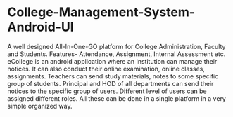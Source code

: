 # College-Management-System-Android-UI
A well designed All-In-One-GO platform for College Administration, Faculty and Students. Features- Attendance, Assignment, Internal Assessment etc.
eCollege is an android application where an Institution can manage their notices. It
can also conduct their online examination, online classes, assignments. Teachers can
send study materials, notes to some specific group of students. Principal and HOD of
all departments can send their notices to the specific group of users. Different level of
users can be assigned different roles. All these can be done in a single platform in a
very simple organized way.
